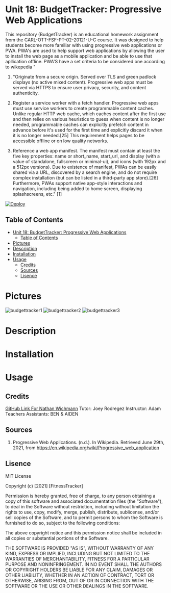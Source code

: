 # Unit 18: BudgetTracker: Progressive Web Applications

This repository (BudgetTracker) is an educational homework assignment from the CARL-OTT-FSF-PT-02-20121-U-C course. It was designed to help students become more familiar with using progressive web applications or PWA. PWA's are used to help support web applications by allowing the user to install the web page as a mobile application and be able to use that apllication offline. PWA'S have a set criteria to be considered one according to wikepedia "
1. "Originate from a secure origin. Served over TLS and green padlock displays (no active mixed content). Progressive web apps must be served via HTTPS to ensure user privacy, security, and content authenticity.

1. Register a service worker with a fetch handler. Progressive web apps must use service workers to create programmable content caches. Unlike regular HTTP web cache, which caches content after the first use and then relies on various heuristics to guess when content is no longer needed, programmable caches can explicitly prefetch content in advance before it's used for the first time and explicitly discard it when it is no longer needed.[25] This requirement helps pages to be accessible offline or on low quality networks.

2. Reference a web app manifest. The manifest must contain at least the five key properties: name or short_name, start_url, and display (with a value of standalone, fullscreen or minimal-ui), and icons (with 192px and a 512px versions). Due to existence of manifest, PWAs can be easily shared via a URL, discovered by a search engine, and do not require complex installation (but can be listed in a third-party app store).[26] Furthermore, PWAs support native app-style interactions and navigation, including being added to home screen, displaying splashscreens, etc." [1]

[![Deploy](https://www.herokucdn.com/deploy/button.svg)](https://lit-spire-34118.herokuapp.com/)

## Table of Contents 
- [Unit 18: BudgetTracker: Progressive Web Applications](#unit-18-budgettracker-progressive-web-applications)
  - [Table of Contents](#table-of-contents)
- [Pictures](#pictures)
- [Description](#description)
- [Installation](#installation)
- [Usage](#usage)
  - [Credits](#credits)
  - [Sources](#sources)
  - [Lisence](#lisence)

# Pictures
![budgettracker1](https://user-images.githubusercontent.com/77902368/123854325-91818c80-d8ec-11eb-8bb4-3e9ebf8bee65.png)
![budgettracker2](https://user-images.githubusercontent.com/77902368/123854330-93e3e680-d8ec-11eb-9b86-69a68a936116.png)
![budgettracker3](https://user-images.githubusercontent.com/77902368/123854339-96464080-d8ec-11eb-9cf4-20f77e6576df.png)

# Description



# Installation 

# Usage 

## Credits 
<a href="https://github.com/NathanWichmann/">GitHub Link For Nathan Wichmann</a>
Tutor: Joey Rodregez 
Instructor: Adam 
Teachers Assistants: BEN & AIDEN

## Sources 
1. Progressive Web Applications. (n.d.). In Wikipedia. Retrieved June 29th, 2021, from https://en.wikipedia.org/wiki/Progressive_web_application



## Lisence 
MIT License

Copyright (c) [2021] [FitnessTracker]

Permission is hereby granted, free of charge, to any person obtaining a copy
of this software and associated documentation files (the "Software"), to deal
in the Software without restriction, including without limitation the rights
to use, copy, modify, merge, publish, distribute, sublicense, and/or sell
copies of the Software, and to permit persons to whom the Software is
furnished to do so, subject to the following conditions:

The above copyright notice and this permission notice shall be included in all
copies or substantial portions of the Software.

THE SOFTWARE IS PROVIDED "AS IS", WITHOUT WARRANTY OF ANY KIND, EXPRESS OR
IMPLIED, INCLUDING BUT NOT LIMITED TO THE WARRANTIES OF MERCHANTABILITY,
FITNESS FOR A PARTICULAR PURPOSE AND NONINFRINGEMENT. IN NO EVENT SHALL THE
AUTHORS OR COPYRIGHT HOLDERS BE LIABLE FOR ANY CLAIM, DAMAGES OR OTHER
LIABILITY, WHETHER IN AN ACTION OF CONTRACT, TORT OR OTHERWISE, ARISING FROM,
OUT OF OR IN CONNECTION WITH THE SOFTWARE OR THE USE OR OTHER DEALINGS IN THE
SOFTWARE.


